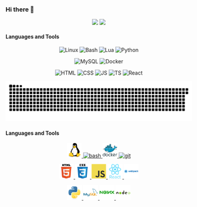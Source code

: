 ### Hi there 👋
<p align="center">
  <img src="https://github-readme-stats.vercel.app/api/top-langs/?username=trimclain&theme=tokyonight&langs_count=5&layout=compact" />
  <img src="https://github-readme-stats.vercel.app/api?username=trimclain&theme=tokyonight&hide=stars" />
</p>

#### Languages and Tools
<p align="center">
  <img alt="Linux" src="https://img.shields.io/badge/linux-515151.svg?&style=for-the-badge&logo=linux&logoColor=white"/>
  <img alt="Bash" src="https://img.shields.io/badge/bash-4EAA25.svg?&style=for-the-badge&logo=gnubash&logoColor=white"/>
  <img alt="Lua" src="https://img.shields.io/badge/lua-2C2D72.svg?&style=for-the-badge&logo=lua&logoColor=white"/>
  <img alt="Python" src="https://img.shields.io/badge/python-3776AB.svg?&style=for-the-badge&logo=python&logoColor=white"/>
</p>

<p align="center">
  <img alt="MySQL" src="https://img.shields.io/badge/mysql-9B6811.svg?&style=for-the-badge&logo=mysql&logoColor=white"/>
  <img alt="Docker" src="https://img.shields.io/badge/docker-0db7ed.svg?&style=for-the-badge&logo=docker&logoColor=white"/>
</p>

<p align="center">
  <img alt="HTML" src="https://img.shields.io/badge/html5-E34F26.svg?&style=for-the-badge&logo=html5&logoColor=white"/>
  <img alt="CSS" src="https://img.shields.io/badge/css3-1572B6.svg?&style=for-the-badge&logo=css3&logoColor=white"/></code>
  <img alt="JS" src="https://img.shields.io/badge/javascript-323330.svg?&style=for-the-badge&logo=javascript&logoColor=%23F7DF1E"/>
  <img alt="TS" src="https://img.shields.io/badge/typescript-007ACC.svg?&style=for-the-badge&logo=typescript&logoColor=white"/>
  <img alt="React" src="https://img.shields.io/badge/react-61DAFB?style=for-the-badge&logo=react&logoColor=white" />
</p>

<p align="center">
  <img src="https://raw.githubusercontent.com/trimclain/trimclain/output/github-contribution-grid-snake.svg" />
</p>

#### Languages and Tools
<p align="center">
  <a href="https://www.linux.org/" target="_blank"> <img src="https://raw.githubusercontent.com/devicons/devicon/master/icons/linux/linux-original.svg" alt="linux" width="40" height="40"/> </a>
  <a href="https://www.gnu.org/software/bash/" target="_blank"> <img src="https://www.vectorlogo.zone/logos/gnu_bash/gnu_bash-icon.svg" alt="bash" width="40" height="40"/> </a>
  <a href="https://www.docker.com/" target="_blank"> <img src="https://raw.githubusercontent.com/devicons/devicon/master/icons/docker/docker-original-wordmark.svg" alt="docker" width="40" height="40"/> </a>
  <a href="https://git-scm.com/" target="_blank"> <img src="https://www.vectorlogo.zone/logos/git-scm/git-scm-icon.svg" alt="git" width="40" height="40"/> </a>
</p>

<p align="center">
  <a href="https://www.w3.org/html/" target="_blank"> <img src="https://raw.githubusercontent.com/devicons/devicon/master/icons/html5/html5-original-wordmark.svg" alt="html5" width="40" height="40"/> </a>
  <a href="https://www.w3schools.com/css/" target="_blank"> <img src="https://raw.githubusercontent.com/devicons/devicon/master/icons/css3/css3-original-wordmark.svg" alt="css3" width="40" height="40"/> </a>
  <a href="https://developer.mozilla.org/en-US/docs/Web/JavaScript" target="_blank"> <img src="https://raw.githubusercontent.com/devicons/devicon/master/icons/javascript/javascript-original.svg" alt="javascript" width="40" height="40"/> </a>
  <a href="https://reactjs.org/" target="_blank"> <img src="https://raw.githubusercontent.com/devicons/devicon/master/icons/react/react-original-wordmark.svg" alt="react" width="40" height="40"/> </a>
  <a href="https://webpack.js.org" target="_blank"> <img src="https://raw.githubusercontent.com/devicons/devicon/d00d0969292a6569d45b06d3f350f463a0107b0d/icons/webpack/webpack-original-wordmark.svg" alt="webpack" width="40" height="40"/> </a>
</p>

<p align="center">
  <a href="https://www.python.org" target="_blank"> <img src="https://raw.githubusercontent.com/devicons/devicon/master/icons/python/python-original.svg" alt="python" width="40" height="40"/> </a>
  <a href="https://www.mysql.com/" target="_blank"> <img src="https://raw.githubusercontent.com/devicons/devicon/master/icons/mysql/mysql-original-wordmark.svg" alt="mysql" width="40" height="40"/> </a>
  <a href="https://www.nginx.com" target="_blank"> <img src="https://raw.githubusercontent.com/devicons/devicon/master/icons/nginx/nginx-original.svg" alt="nginx" width="40" height="40"/> </a>
  <a href="https://nodejs.org" target="_blank"> <img src="https://raw.githubusercontent.com/devicons/devicon/master/icons/nodejs/nodejs-original-wordmark.svg" alt="nodejs" width="40" height="40"/> </a>
</p>

<!---
- 🔭 I’m currently working on ...
- 🌱 I’m currently learning ...
- 👯 I’m looking to collaborate on ...
- 🤔 I’m looking for help with ...
- 💬 Ask me about ...
- 📫 How to reach me: ...
- 😄 Pronouns: ...
- ⚡ Fun fact: ...
-->

